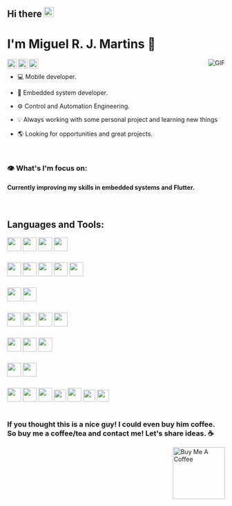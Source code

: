 ## Hi there <img src="https://raw.githubusercontent.com/iampavangandhi/iampavangandhi/master/gifs/Hi.gif" width="23px">  

#  I'm Miguel R. J. Martins  🤖 

<a  href="https://www.instructables.com/member/MiguelR202/" target="_blank">
<img  align="left"  alt="Ajay's Instructables"  width="22px"  src="https://cdn-icons-png.flaticon.com/512/862/862511.png" />
</a>

<a  href="https://martinsmiguel.super.site" target="_blank">
<img  align="left"  alt="Ajay's Portifolio"  width="22px"  src="https://cdn-icons-png.flaticon.com/512/943/943127.png" />
</a>

<a  href="linkedin.com/in/miguel-r-j-martins-469a06180" target="_blank">
<img  align="left"  alt="Ajay's LinkedIN" width="22px" src="https://raw.githubusercontent.com/peterthehan/peterthehan/master/assets/linkedin.svg" />
</a>


<img  align="right"  alt="GIF"  src="https://media.giphy.com/media/836HiJc7pgzy8iNXCn/giphy.gif" />

<br /> 

- 💻 Mobile developer.

- 🦾 Embedded system developer.
	
- ⚙️ Control and Automation Engineering.

- 💡 Always working with some personal project and learning new things

- 🌎 Looking for opportunities and great projects.
<br /> 

### 👁️ What's I'm focus on:
#### Currently improving my skills in embedded systems and Flutter.
<br /> 

## Languages and Tools:
<a  href="#" style="pointer-events: none;  cursor: default;"><img height="32" src="https://img.icons8.com/color/48/000000/c-programming.png"></a>
<a  href="#" style="pointer-events: none;  cursor: default;"><img height="32" src="https://img.icons8.com/color/48/000000/c-plus-plus-logo.png"></a>
<a  href="#" style="pointer-events: none;  cursor: default;"><img height="32" src="https://img.icons8.com/color/48/000000/python--v1.png"></a>
<a  href="#" style="pointer-events: none;  cursor: default;"><img height="32" src="https://img.icons8.com/color/48/000000/dart.png"></a> 
### 
<a  href="#" style="pointer-events: none;  cursor: default;"><img height="32" src="https://img.icons8.com/color/48/000000/html-5--v1.png"></a>
<a  href="#" style="pointer-events: none;  cursor: default;"><img height="32" src="https://img.icons8.com/color/48/000000/css3.png"></a>
<a  href="#" style="pointer-events: none;  cursor: default;"><img height="32" src="https://img.icons8.com/color/48/000000/javascript--v1.png"></a>
<a  href="#" style="pointer-events: none;  cursor: default;"><img height="32" src="https://img.icons8.com/color/48/000000/typescript.png"></a>
<a  href="#" style="pointer-events: none;  cursor: default;"><img height="32" src="https://img.icons8.com/officel/80/000000/php-logo.png"></a>
### 
<a  href="#" style="pointer-events: none;  cursor: default;"><img height="32" src="https://img.icons8.com/color/48/000000/flutter.png"></a>
<a  href="#" style="pointer-events: none;  cursor: default;"><img height="32" src="https://img.icons8.com/color/48/000000/react-native.png"></a> 
###
<a  href="#" style="pointer-events: none;  cursor: default;"><img height="32" src="https://img.icons8.com/fluent/48/000000/laravel.png"></a>
<a  href="#" style="pointer-events: none;  cursor: default;"><img height="32" src="https://img.icons8.com/color/48/000000/mongodb.png"></a>
<a  href="#" style="pointer-events: none;  cursor: default;"><img height="32" src="https://img.icons8.com/color/48/000000/mysql-logo.png"></a>
<a  href="#" style="pointer-events: none;  cursor: default;"><img height="32" src="https://img.icons8.com/color/48/000000/postgreesql.png"></a> 
###
<a  href="#" style="pointer-events: none;  cursor: default;"><img height="32" src="https://img.icons8.com/color/48/000000/nodejs.png"></a>
<a  href="#" style="pointer-events: none;  cursor: default;"><img height="32" src="https://img.icons8.com/color/48/000000/graphql.png"></a>
<a  href="#" style="pointer-events: none;  cursor: default;"><img height="32" src="https://img.icons8.com/color/48/000000/firebase.png"></a> 
###
<a  href="#" style="pointer-events: none;  cursor: default;"><img height="32" src="https://img.icons8.com/color/48/000000/git.png"></a>
<a  href="#" style="pointer-events: none;  cursor: default;"><img height="32" src="https://img.icons8.com/office/80/000000/console.png"></a>
###
<a  href="#" style="pointer-events: none;  cursor: default;"><img height="32" src="https://img.icons8.com/color/48/000000/arduino.png"></a>
<a  href="#" style="pointer-events: none;  cursor: default;"><img height="32" src="https://img.icons8.com/color/96/000000/autodesk-fusion-360.png"></a>
<a  href="#" style="pointer-events: none;  cursor: default;"><img height="32" src="https://img.icons8.com/color/48/000000/google-sketchup.png"></a>
<a  href="#" style="pointer-events: none;  cursor: default;"><img height="28" src="https://upload.wikimedia.org/wikipedia/en/5/5a/Proteus_Design_Suite_Atom_Logo.png"></a>
<a  href="#" style="pointer-events: none;  cursor: default;"><img height="32" src="https://cdn.sparkfun.com/assets/learn_tutorials/6/1/4/lt_logo.png"></a>
<a  href="#" style="pointer-events: none;  cursor: default;"><img height="28" src="https://lib.usf.edu/dmc/wp-content/uploads/sites/3/2019/01/autodesk-eagle-logo.png"></a>
<a  href="#" style="pointer-events: none;  cursor: default;"><img height="28" src="https://blog.digilentinc.com/wp-content/uploads/2015/01/184_multisim_app_icon_ill.png"></a>
#

### If you thought this is a nice guy! I could even buy him coffee. So buy me a coffee/tea and contact me! Let's share ideas. ☕ 

<a href="https://www.buymeacoffee.com/martinsmiguel" target="_blank"><img align="right" src="https://cdn.buymeacoffee.com/buttons/v2/default-red.png" alt="Buy Me A Coffee" width="120" ></a>
<br /> 
